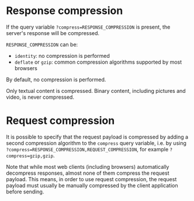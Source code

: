 # Response compression

If the query variable `?compress=RESPONSE_COMPRESSION` is present, the server's
response will be compressed.

`RESPONSE_COMPRESSION` can be:
  - `identity`: no compression is performed
  - `deflate` or `gzip`: common compression algorithms supported by most
    browsers

By default, no compression is performed.

Only textual content is compressed. Binary content, including pictures and
video, is never compressed.

# Request compression

It is possible to specify that the request payload is compressed by adding
a second compression algorithm to the `compress` query variable, i.e. by
using `?compress=RESPONSE_COMPRESSION,REQUEST_COMPRESSION`, for example
`?compress=gzip,gzip`.

Note that while most web clients (including browsers) automatically decompress
responses, almost none of them compress the request payload. This means,
in order to use request compression, the request payload must usually be
manually compressed by the client application before sending.
